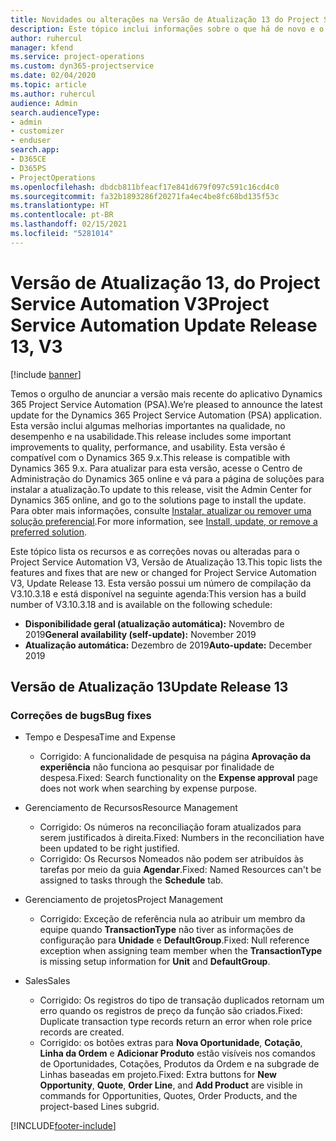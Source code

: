 ```yaml
---
title: Novidades ou alterações na Versão de Atualização 13 do Project Service Automation V3
description: Este tópico inclui informações sobre o que há de novo e o que foi alterado na Versão da Atualização 13 do Project Service Automation V3.
author: ruhercul
manager: kfend
ms.service: project-operations
ms.custom: dyn365-projectservice
ms.date: 02/04/2020
ms.topic: article
ms.author: ruhercul
audience: Admin
search.audienceType:
- admin
- customizer
- enduser
search.app:
- D365CE
- D365PS
- ProjectOperations
ms.openlocfilehash: dbdcb811bfeacf17e841d679f097c591c16cd4c0
ms.sourcegitcommit: fa32b1893286f20271fa4ec4be8fc68bd135f53c
ms.translationtype: HT
ms.contentlocale: pt-BR
ms.lasthandoff: 02/15/2021
ms.locfileid: "5281014"
---
```

# <a name="project-service-automation-update-release-13-v3"></a><span data-ttu-id="44a7e-103">Versão de Atualização 13, do Project Service Automation V3</span><span class="sxs-lookup"><span data-stu-id="44a7e-103">Project Service Automation Update Release 13, V3</span></span>

[!include [banner](../includes/psa-now-project-operations.md)]

<span data-ttu-id="44a7e-104">Temos o orgulho de anunciar a versão mais recente do aplicativo Dynamics 365 Project Service Automation (PSA).</span><span class="sxs-lookup"><span data-stu-id="44a7e-104">We’re pleased to announce the latest update for the Dynamics 365 Project Service Automation (PSA) application.</span></span> <span data-ttu-id="44a7e-105">Esta versão inclui algumas melhorias importantes na qualidade, no desempenho e na usabilidade.</span><span class="sxs-lookup"><span data-stu-id="44a7e-105">This release includes some important improvements to quality, performance, and usability.</span></span> <span data-ttu-id="44a7e-106">Esta versão é compatível com o Dynamics 365 9.x.</span><span class="sxs-lookup"><span data-stu-id="44a7e-106">This release is compatible with Dynamics 365 9.x.</span></span> <span data-ttu-id="44a7e-107">Para atualizar para esta versão, acesse o Centro de Administração do Dynamics 365 online e vá para a página de soluções para instalar a atualização.</span><span class="sxs-lookup"><span data-stu-id="44a7e-107">To update to this release, visit the Admin Center for Dynamics 365 online, and go to the solutions page to install the update.</span></span> <span data-ttu-id="44a7e-108">Para obter mais informações, consulte [Instalar, atualizar ou remover uma solução preferencial](https://docs.microsoft.com/power-platform/admin/install-remove-preferred-solution).</span><span class="sxs-lookup"><span data-stu-id="44a7e-108">For more information, see [Install, update, or remove a preferred solution](https://docs.microsoft.com/power-platform/admin/install-remove-preferred-solution).</span></span>

<span data-ttu-id="44a7e-109">Este tópico lista os recursos e as correções novas ou alteradas para o Project Service Automation V3, Versão de Atualização 13.</span><span class="sxs-lookup"><span data-stu-id="44a7e-109">This topic lists the features and fixes that are new or changed for Project Service Automation V3, Update Release 13.</span></span> <span data-ttu-id="44a7e-110">Esta versão possui um número de compilação da V3.10.3.18 e está disponível na seguinte agenda:</span><span class="sxs-lookup"><span data-stu-id="44a7e-110">This version has a build number of V3.10.3.18 and is available on the following schedule:</span></span>

- <span data-ttu-id="44a7e-111">**Disponibilidade geral (atualização automática):** Novembro de 2019</span><span class="sxs-lookup"><span data-stu-id="44a7e-111">**General availability (self-update):** November 2019</span></span>
- <span data-ttu-id="44a7e-112">**Atualização automática:** Dezembro de 2019</span><span class="sxs-lookup"><span data-stu-id="44a7e-112">**Auto-update:** December 2019</span></span>


## <a name="update-release-13"></a><span data-ttu-id="44a7e-113">Versão de Atualização 13</span><span class="sxs-lookup"><span data-stu-id="44a7e-113">Update Release 13</span></span> 

### <a name="bug-fixes"></a><span data-ttu-id="44a7e-114">Correções de bugs</span><span class="sxs-lookup"><span data-stu-id="44a7e-114">Bug fixes</span></span>

- <span data-ttu-id="44a7e-115">Tempo e Despesa</span><span class="sxs-lookup"><span data-stu-id="44a7e-115">Time and Expense</span></span>

     - <span data-ttu-id="44a7e-116">Corrigido: A funcionalidade de pesquisa na página **Aprovação da experiência** não funciona ao pesquisar por finalidade de despesa.</span><span class="sxs-lookup"><span data-stu-id="44a7e-116">Fixed: Search functionality on the **Expense approval** page does not work when searching by expense purpose.</span></span>

- <span data-ttu-id="44a7e-117">Gerenciamento de Recursos</span><span class="sxs-lookup"><span data-stu-id="44a7e-117">Resource Management</span></span>

     - <span data-ttu-id="44a7e-118">Corrigido: Os números na reconciliação foram atualizados para serem justificados à direita.</span><span class="sxs-lookup"><span data-stu-id="44a7e-118">Fixed: Numbers in the reconciliation have been updated to be right justified.</span></span>
     - <span data-ttu-id="44a7e-119">Corrigido: Os Recursos Nomeados não podem ser atribuídos às tarefas por meio da guia **Agendar**.</span><span class="sxs-lookup"><span data-stu-id="44a7e-119">Fixed: Named Resources can't be assigned to tasks through the **Schedule** tab.</span></span>

- <span data-ttu-id="44a7e-120">Gerenciamento de projetos</span><span class="sxs-lookup"><span data-stu-id="44a7e-120">Project Management</span></span>

     - <span data-ttu-id="44a7e-121">Corrigido: Exceção de referência nula ao atribuir um membro da equipe quando **TransactionType** não tiver as informações de configuração para **Unidade** e **DefaultGroup**.</span><span class="sxs-lookup"><span data-stu-id="44a7e-121">Fixed: Null reference exception when assigning team member when the **TransactionType** is missing setup information for **Unit** and **DefaultGroup**.</span></span>

- <span data-ttu-id="44a7e-122">Sales</span><span class="sxs-lookup"><span data-stu-id="44a7e-122">Sales</span></span>

     - <span data-ttu-id="44a7e-123">Corrigido: Os registros do tipo de transação duplicados retornam um erro quando os registros de preço da função são criados.</span><span class="sxs-lookup"><span data-stu-id="44a7e-123">Fixed: Duplicate transaction type records return an error when role price records are created.</span></span>
     - <span data-ttu-id="44a7e-124">Corrigido: os botões extras para **Nova Oportunidade**, **Cotação**, **Linha da Ordem** e **Adicionar Produto** estão visíveis nos comandos de Oportunidades, Cotações, Produtos da Ordem e na subgrade de Linhas baseadas em projeto.</span><span class="sxs-lookup"><span data-stu-id="44a7e-124">Fixed: Extra buttons for **New Opportunity**, **Quote**, **Order Line**, and **Add Product** are visible in commands for Opportunities, Quotes, Order Products, and the project-based Lines subgrid.</span></span>




[!INCLUDE[footer-include](../includes/footer-banner.md)]